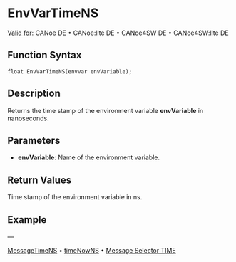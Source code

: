 # EnvVarTimeNS

[Valid for](../../../Shared/FeatureAvailability.md): CANoe DE • CANoe:lite DE • CANoe4SW DE • CANoe4SW:lite DE

## Function Syntax

```plaintext
float EnvVarTimeNS(envvar envVariable);
```

## Description

Returns the time stamp of the environment variable **envVariable** in nanoseconds.

## Parameters

- **envVariable**: Name of the environment variable.

## Return Values

Time stamp of the environment variable in ns.

## Example

—

[MessageTimeNS](CAPLfunctionMessageTimeNS.md) • [timeNowNS](CAPLfunctionTimeNowNS.md) • [Message Selector TIME](../../CAN/CAPLfunctionMessageSelectors.md)
